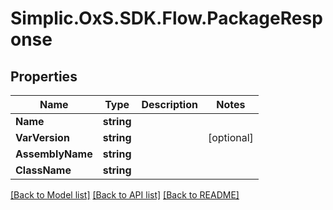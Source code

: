 # Simplic.OxS.SDK.Flow.PackageResponse

## Properties

Name | Type | Description | Notes
------------ | ------------- | ------------- | -------------
**Name** | **string** |  | 
**VarVersion** | **string** |  | [optional] 
**AssemblyName** | **string** |  | 
**ClassName** | **string** |  | 

[[Back to Model list]](../README.md#documentation-for-models) [[Back to API list]](../README.md#documentation-for-api-endpoints) [[Back to README]](../README.md)


